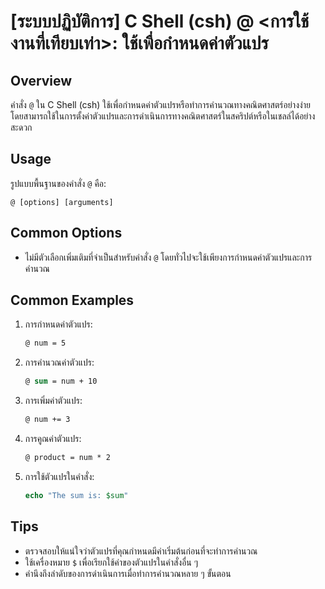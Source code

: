 # [ระบบปฏิบัติการ] C Shell (csh) @ <การใช้งานที่เทียบเท่า>: ใช้เพื่อกำหนดค่าตัวแปร

## Overview
คำสั่ง `@` ใน C Shell (csh) ใช้เพื่อกำหนดค่าตัวแปรหรือทำการคำนวณทางคณิตศาสตร์อย่างง่าย โดยสามารถใช้ในการตั้งค่าตัวแปรและการดำเนินการทางคณิตศาสตร์ในสคริปต์หรือในเชลล์ได้อย่างสะดวก

## Usage
รูปแบบพื้นฐานของคำสั่ง `@` คือ:

```
@ [options] [arguments]
```

## Common Options
- ไม่มีตัวเลือกเพิ่มเติมที่จำเป็นสำหรับคำสั่ง `@` โดยทั่วไปจะใช้เพียงการกำหนดค่าตัวแปรและการคำนวณ

## Common Examples
1. การกำหนดค่าตัวแปร:
   ```csh
   @ num = 5
   ```

2. การคำนวณค่าตัวแปร:
   ```csh
   @ sum = num + 10
   ```

3. การเพิ่มค่าตัวแปร:
   ```csh
   @ num += 3
   ```

4. การคูณค่าตัวแปร:
   ```csh
   @ product = num * 2
   ```

5. การใช้ตัวแปรในคำสั่ง:
   ```csh
   echo "The sum is: $sum"
   ```

## Tips
- ตรวจสอบให้แน่ใจว่าตัวแปรที่คุณกำหนดมีค่าเริ่มต้นก่อนที่จะทำการคำนวณ
- ใช้เครื่องหมาย `$` เพื่อเรียกใช้ค่าของตัวแปรในคำสั่งอื่น ๆ
- คำนึงถึงลำดับของการดำเนินการเมื่อทำการคำนวณหลาย ๆ ขั้นตอน